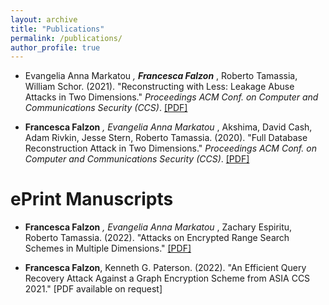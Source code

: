 ```yaml
---
layout: archive
title: "Publications"
permalink: /publications/
author_profile: true
---
```


* Evangelia Anna Markatou <sup>*</sup>, **Francesca Falzon** <sup>*</sup>, Roberto Tamassia, William Schor. (2021). "Reconstructing with Less: Leakage Abuse Attacks in Two Dimensions." <i>Proceedings ACM Conf. on Computer and Communications Security (CCS)</i>. [[PDF]](http://ffalzon.github.io/files/adr.pdf)

* **Francesca Falzon** <sup>*</sup>, Evangelia Anna Markatou <sup>*</sup>, Akshima, David Cash, Adam Rivkin, Jesse Stern, Roberto Tamassia. (2020). "Full Database Reconstruction Attack in Two Dimensions." <i>Proceedings ACM Conf. on Computer and Communications Security (CCS)</i>. [[PDF]](http://ffalzon.github.io/files/fdr.pdf)


ePrint Manuscripts
======= 

* **Francesca Falzon** <sup>*</sup>, Evangelia Anna Markatou <sup>*</sup>, Zachary Espiritu, Roberto Tamassia. (2022). "Attacks on Encrypted Range Search Schemes in Multiple Dimensions." [[PDF]](https://eprint.iacr.org/2022/090.pdf)

* **Francesca Falzon**, Kenneth G. Paterson. (2022). "An Efficient Query Recovery Attack Against a Graph Encryption Scheme from ASIA CCS 2021." [PDF available on request] 
